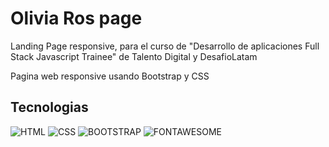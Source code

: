# Olivia Ros page

Landing Page responsive, para el curso de "Desarrollo de aplicaciones Full Stack Javascript Trainee" de Talento Digital y DesafioLatam

Pagina web responsive usando Bootstrap y CSS




## Tecnologias


![HTML](https://img.shields.io/badge/HTML-red)
![CSS](https://img.shields.io/badge/CSS-green)
![BOOTSTRAP](https://img.shields.io/badge/BOOTSTRAP_5-blue)
![FONTAWESOME](https://img.shields.io/badge/FONT_AWESOME-yellow)
